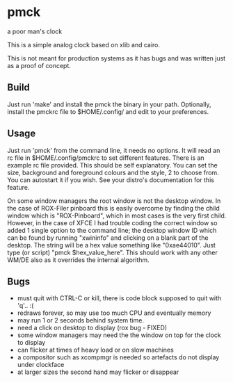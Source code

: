 pmck
====

a poor man's clock

This is a simple analog clock based on xlib and cairo.

This is not meant for production systems as it has bugs and was written just as
a proof of concept.

Build
-----
Just run 'make' and install the pmck the binary in your path. Optionally,
install the pmckrc file to $HOME/.config/ and edit to your preferences. 

Usage
-----
Just run 'pmck' from the command line, it needs no options. It will read an rc file 
in $HOME/.config/pmckrc to set different features. There is an example rc file
provided. This should be self explanatory. You can set the size, background
and foreground colours and the style, 2 to choose from. You can autostart it if
you wish. See your distro's documentation for this feature. 

On some window managers the root window is not the desktop window. In the case
of ROX-Filer pinboard this is easily overcome by finding the child window which
is "ROX-Pinboard", which in most cases is the very first child. However, in the
case of XFCE I had trouble coding the correct window so added 1 single option to the 
command line; the desktop window ID which can be found by running "xwininfo" and 
clicking on a blank part of the desktop. The string will be a hex value something 
like "0xae44010". Just type (or script) "pmck $hex_value_here". This should work 
with any other WM/DE also as it overrides the internal algorithm.

Bugs
----
- must quit with CTRL-C or kill, there is code block supposed to quit with 'q'.. :(
- redraws forever, so may use too much CPU and eventually memory
- may run 1 or 2 seconds behind system time.
- need a click on desktop to display (rox bug - FIXED)
- some window managers may need the the window on top for the clock to display
- can flicker at times of heavy load or on slow machines
- a compositor such as xcompmgr is needed so artefacts do not display under clockface
- at larger sizes the second hand may flicker or disappear

